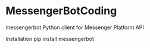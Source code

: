 # MessengerBotCoding
messengerbot
Python client for Messenger Platform API

Installation
pip install messengerbot
